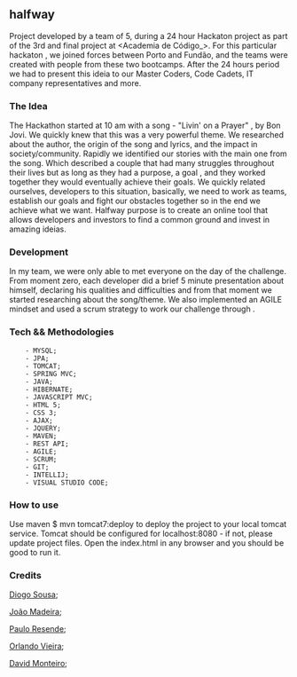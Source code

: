 ## halfway



Project developed by a team of 5, during a 24 hour Hackaton project as part of the 3rd and final project at <Academia de Código_>. 
For this particular hackaton , we joined forces between Porto and Fundão, and the teams were created with people from these two bootcamps.
After the 24 hours period we had to present this ideia to our Master Coders, Code Cadets, IT company representatives and more.  



### The Idea 

The Hackathon started at 10 am with a song - "Livin' on a Prayer" , by  Bon Jovi. We quickly knew that this was a very powerful theme.
We researched about the author, the origin of the song and lyrics, and the impact in society/community. Rapidly we identified our stories with the main one from the song.
Which described a couple that had many struggles throughout their lives but as long as they had a purpose, a goal , and they worked together they would eventually achieve their goals.
We quickly related ourselves, developers to this situation, basically, we need to work as teams, establish our goals and fight our obstacles together so in the end we achieve what we want. 
Halfway purpose is to create an online tool that allows developers and investors to find a common ground and invest in amazing ideias. 

### Development

In my team, we were only able to met everyone on the day of the challenge. 
From moment zero, each developer did a brief 5 minute presentation about himself, declaring his qualities and difficulties and from that moment we started researching about the song/theme. 
We also implemented an AGILE mindset and used a scrum strategy to work our challenge through . 

### Tech && Methodologies 

```
	- MYSQL;
	- JPA;
	- TOMCAT;
	- SPRING MVC;
	- JAVA;
	- HIBERNATE;
	- JAVASCRIPT MVC;
	- HTML 5; 
	- CSS 3;
	- AJAX;
	- JQUERY;
	- MAVEN;
	- REST API;
	- AGILE;
	- SCRUM;
	- GIT;
	- INTELLIJ;
	- VISUAL STUDIO CODE;

```

### How to use

Use maven $ mvn tomcat7:deploy to deploy the project to your local tomcat service. Tomcat should be configured for localhost:8080 - if not, please update project files.
Open the index.html in any browser and you should be good to run it. 

### Credits

[Diogo Sousa](https://github.com/Danones);

[João Madeira](https://github.com/jpmmadeira);

[Paulo Resende](https://github.com/Jophyell);

[Orlando Vieira](https://github.com/landovieira);

[David Monteiro](https://github.com/Aevanathema);
